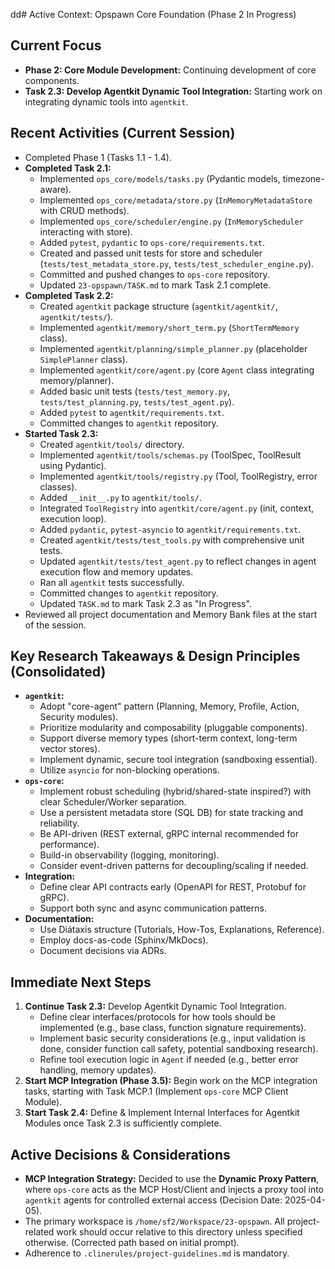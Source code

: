 dd# Active Context: Opspawn Core Foundation (Phase 2 In Progress)

## Current Focus
- **Phase 2: Core Module Development:** Continuing development of core components.
- **Task 2.3: Develop Agentkit Dynamic Tool Integration:** Starting work on integrating dynamic tools into `agentkit`.

## Recent Activities (Current Session)
- Completed Phase 1 (Tasks 1.1 - 1.4).
- **Completed Task 2.1:**
    - Implemented `ops_core/models/tasks.py` (Pydantic models, timezone-aware).
    - Implemented `ops_core/metadata/store.py` (`InMemoryMetadataStore` with CRUD methods).
    - Implemented `ops_core/scheduler/engine.py` (`InMemoryScheduler` interacting with store).
    - Added `pytest`, `pydantic` to `ops-core/requirements.txt`.
    - Created and passed unit tests for store and scheduler (`tests/test_metadata_store.py`, `tests/test_scheduler_engine.py`).
    - Committed and pushed changes to `ops-core` repository.
    - Updated `23-opspawn/TASK.md` to mark Task 2.1 complete.
- **Completed Task 2.2:**
    - Created `agentkit` package structure (`agentkit/agentkit/`, `agentkit/tests/`).
    - Implemented `agentkit/memory/short_term.py` (`ShortTermMemory` class).
    - Implemented `agentkit/planning/simple_planner.py` (placeholder `SimplePlanner` class).
    - Implemented `agentkit/core/agent.py` (core `Agent` class integrating memory/planner).
    - Added basic unit tests (`tests/test_memory.py`, `tests/test_planning.py`, `tests/test_agent.py`).
    - Added `pytest` to `agentkit/requirements.txt`.
    - Committed changes to `agentkit` repository.
- **Started Task 2.3:**
    - Created `agentkit/tools/` directory.
    - Implemented `agentkit/tools/schemas.py` (ToolSpec, ToolResult using Pydantic).
    - Implemented `agentkit/tools/registry.py` (Tool, ToolRegistry, error classes).
    - Added `__init__.py` to `agentkit/tools/`.
    - Integrated `ToolRegistry` into `agentkit/core/agent.py` (init, context, execution loop).
    - Added `pydantic`, `pytest-asyncio` to `agentkit/requirements.txt`.
    - Created `agentkit/tests/test_tools.py` with comprehensive unit tests.
    - Updated `agentkit/tests/test_agent.py` to reflect changes in agent execution flow and memory updates.
    - Ran all `agentkit` tests successfully.
    - Committed changes to `agentkit` repository.
    - Updated `TASK.md` to mark Task 2.3 as "In Progress".
- Reviewed all project documentation and Memory Bank files at the start of the session.

## Key Research Takeaways & Design Principles (Consolidated)
- **`agentkit`:**
    - Adopt "core-agent" pattern (Planning, Memory, Profile, Action, Security modules).
    - Prioritize modularity and composability (pluggable components).
    - Support diverse memory types (short-term context, long-term vector stores).
    - Implement dynamic, secure tool integration (sandboxing essential).
    - Utilize `asyncio` for non-blocking operations.
- **`ops-core`:**
    - Implement robust scheduling (hybrid/shared-state inspired?) with clear Scheduler/Worker separation.
    - Use a persistent metadata store (SQL DB) for state tracking and reliability.
    - Be API-driven (REST external, gRPC internal recommended for performance).
    - Build-in observability (logging, monitoring).
    - Consider event-driven patterns for decoupling/scaling if needed.
- **Integration:**
    - Define clear API contracts early (OpenAPI for REST, Protobuf for gRPC).
    - Support both sync and async communication patterns.
- **Documentation:**
    - Use Diátaxis structure (Tutorials, How-Tos, Explanations, Reference).
    - Employ docs-as-code (Sphinx/MkDocs).
    - Document decisions via ADRs.

## Immediate Next Steps
1.  **Continue Task 2.3:** Develop Agentkit Dynamic Tool Integration.
    - Define clear interfaces/protocols for how tools should be implemented (e.g., base class, function signature requirements).
    - Implement basic security considerations (e.g., input validation is done, consider function call safety, potential sandboxing research).
    - Refine tool execution logic in `Agent` if needed (e.g., better error handling, memory updates).
2.  **Start MCP Integration (Phase 3.5):** Begin work on the MCP integration tasks, starting with Task MCP.1 (Implement `ops-core` MCP Client Module).
3.  **Start Task 2.4:** Define & Implement Internal Interfaces for Agentkit Modules once Task 2.3 is sufficiently complete.

## Active Decisions & Considerations
- **MCP Integration Strategy:** Decided to use the **Dynamic Proxy Pattern**, where `ops-core` acts as the MCP Host/Client and injects a proxy tool into `agentkit` agents for controlled external access (Decision Date: 2025-04-05).
- The primary workspace is `/home/sf2/Workspace/23-opspawn`. All project-related work should occur relative to this directory unless specified otherwise. (Corrected path based on initial prompt).
- Adherence to `.clinerules/project-guidelines.md` is mandatory.
